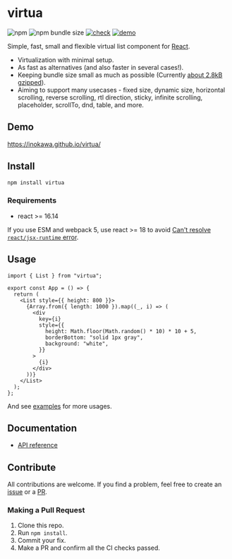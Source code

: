 # virtua

![npm](https://img.shields.io/npm/v/virtua) ![npm bundle size](https://img.shields.io/bundlephobia/minzip/virtua) [![check](https://github.com/inokawa/virtua/actions/workflows/check.yml/badge.svg)](https://github.com/inokawa/virtua/actions/workflows/check.yml) [![demo](https://github.com/inokawa/virtua/actions/workflows/demo.yml/badge.svg)](https://github.com/inokawa/virtua/actions/workflows/demo.yml)

Simple, fast, small and flexible virtual list component for [React](https://github.com/facebook/react).

- Virtualization with minimal setup.
- As fast as alternatives (and also faster in several cases!).
- Keeping bundle size small as much as possible (Currently [about 2.8kB gzipped](https://bundlephobia.com/package/virtua)).
- Aiming to support many usecases - fixed size, dynamic size, horizontal scrolling, reverse scrolling, rtl direction, sticky, infinite scrolling, placeholder, scrollTo, dnd, table, and more.

## Demo

https://inokawa.github.io/virtua/

## Install

```sh
npm install virtua
```

### Requirements

- react >= 16.14

If you use ESM and webpack 5, use react >= 18 to avoid [Can't resolve `react/jsx-runtime` error](https://github.com/facebook/react/issues/20235).

## Usage

```tsx
import { List } from "virtua";

export const App = () => {
  return (
    <List style={{ height: 800 }}>
      {Array.from({ length: 1000 }).map((_, i) => (
        <div
          key={i}
          style={{
            height: Math.floor(Math.random() * 10) * 10 + 5,
            borderBottom: "solid 1px gray",
            background: "white",
          }}
        >
          {i}
        </div>
      ))}
    </List>
  );
};
```

And see [examples](./stories) for more usages.

## Documentation

- [API reference](./docs/API.md)

## Contribute

All contributions are welcome.
If you find a problem, feel free to create an [issue](https://github.com/inokawa/virtua/issues) or a [PR](https://github.com/inokawa/virtua/pulls).

### Making a Pull Request

1. Clone this repo.
2. Run `npm install`.
3. Commit your fix.
4. Make a PR and confirm all the CI checks passed.
